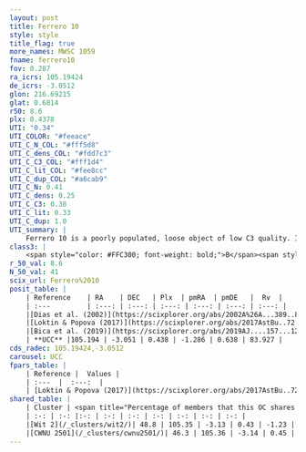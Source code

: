 ```yaml
---
layout: post
title: Ferrero 10
style: style
title_flag: true
more_names: MWSC 1059
fname: ferrero10
fov: 0.287
ra_icrs: 105.19424
de_icrs: -3.0512
glon: 216.69215
glat: 0.6814
r50: 8.6
plx: 0.4378
UTI: "0.34"
UTI_COLOR: "#feeace"
UTI_C_N_COL: "#fff5d8"
UTI_C_dens_COL: "#fdd7c3"
UTI_C_C3_COL: "#fff1d4"
UTI_C_lit_COL: "#fee8cc"
UTI_C_dup_COL: "#a6cab9"
UTI_C_N: 0.41
UTI_C_dens: 0.25
UTI_C_C3: 0.38
UTI_C_lit: 0.33
UTI_C_dup: 1.0
UTI_summary: |
    Ferrero 10 is a poorly populated, loose object of low C3 quality. It is poorly studied in the literature, with no articles listed in the last 6 years.<br><br>This object shares a moderate percentage of members with at least one entry reported in the same catalogue.
class3: |
    <span style="color: #FFC300; font-weight: bold;">B</span><span style="color: red; font-weight: bold;">C</span>
r_50_val: 8.6
N_50_val: 41
scix_url: Ferrero%2010
posit_table: |
    | Reference    | RA    | DEC   | Plx  | pmRA  | pmDE   |  Rv  |
    | :---         | :---: | :---: | :---: | :---: | :---: | :---: |
    |[Dias et al. (2002)](https://scixplorer.org/abs/2002A%26A...389..871D) | 105.112 | -3.01 | -- | 0.22 | 5.57 | -- |
    |[Loktin & Popova (2017)](https://scixplorer.org/abs/2017AstBu..72..257L) | 105.12 | -3.009 | -- | -0.422 | 0.191 | -- |
    |[Bica et al. (2019)](https://scixplorer.org/abs/2019AJ....157...12B) | 105.113 | -3.012 | -- | -- | -- | -- |
    | **UCC** |105.194 | -3.051 | 0.438 | -1.286 | 0.638 | 83.927 | 
cds_radec: 105.19424,-3.0512
carousel: UCC
fpars_table: |
    | Reference |  Values |
    | :---  |  :---:  |
    | [Loktin & Popova (2017)](https://scixplorer.org/abs/2017AstBu..72..257L) | `E(B-V)=0.343, Dmod=13.428, logt=8.74` |
shared_table: |
    | Cluster | <span title="Percentage of members that this OC shares with the ones listed">%</span>   | RA   | DEC   | Plx   | pmRA  | pmDE  | Rv | UTI |
    | :-: | :-: |:-: | :-: | :-: | :-: | :-: | :-: | :-: |
    |[Wit 2](/_clusters/wit2/)| 48.8 | 105.35 | -3.13 | 0.43 | -1.23 | 0.57 | 56.53 |0.69 |
    |[CWNU 2501](/_clusters/cwnu2501/)| 46.3 | 105.36 | -3.14 | 0.45 | -1.22 | 0.6 | 56.53 |0.03 |
---
```

